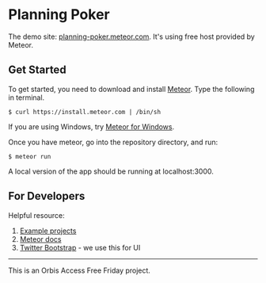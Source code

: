Planning Poker
==============

The demo site: [planning-poker.meteor.com](http://planning-poker.meteor.com). It's using free host provided by Meteor.

Get Started
-----------

To get started, you need to download and install [Meteor](http://meteor.com). Type the following in terminal. 

    $ curl https://install.meteor.com | /bin/sh

If you are using Windows, try [Meteor for Windows](http://win.meteor.com).

Once you have meteor, go into the repository directory, and run:

    $ meteor run
    
A local version of the app should be running at localhost:3000.

For Developers
--------------

Helpful resource:

1. [Example projects](http://meteor.com/examples/leaderboard)
2. [Meteor docs](http://docs.meteor.com/)
3. [Twitter Bootstrap](http://twitter.github.com/bootstrap/) - we use this for UI

----
This is an Orbis Access Free Friday project.
